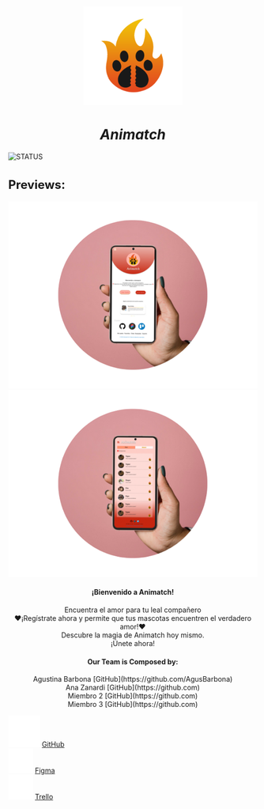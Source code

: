 <div style="text-align: center;">
  <img width="200" height="200" src="Recursos/logo/logo%20animatch.png" alt="Animatch Logo">
  <h1 style="font-weight: bold; font-style: italic;">Animatch</h1>
</div>

![STATUS](https://img.shields.io/badge/STATUS-IN%20DEVELOPMENT-green)

<h2 style="font-size: 24px;">Previews:</h2>
<div style="text-align: center;">
  <img src="Recursos/mockups/MARCOSolo%20phone%20pricipal.png">
</div>
<div style="text-align: center;">
  <img src="Recursos/mockups/MARCOSolo%20phone%20chats.png">
</div>

<h4 align="center">¡Bienvenido a Animatch!</h4>

<p align="center"> Encuentra el amor para tu leal compañero<br>
  ❤¡Regístrate ahora y permite que tus mascotas encuentren el verdadero amor!❤<br>
  Descubre la magia de Animatch hoy mismo.<br>
  ¡Únete ahora!
</p>

<h4 align="center">Our Team is Composed by:</h4>
<p align="center">
  Agustina Barbona [GitHub](https://github.com/AgusBarbona)<br>
  Ana Zanardi [GitHub](https://github.com)<br>
  Miembro 2 [GitHub](https://github.com)<br>
  Miembro 3 [GitHub](https://github.com)
</p>


![github-blanco](Recursos/iconos/github-blanco.png) [GitHub](https://github.com/AgusBarbona/Animatch)<br>
![figma](Recursos/iconos/figma.png) [Figma](https://www.figma.com/file/3JQHne2HlpGAI70QtZFGpc/Animatch?type=design&node-id=4-2&mode=design&t=h7XtKARUvFfWrx5b-0)<br>
![trello](Recursos/iconos/trello.png) [Trello](https://trello.com/b/FMboNN42/tinder)

